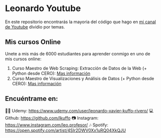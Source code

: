 # Leonardo Youtube

En este repositorio encontrarás la mayoria del código que hago en [mi canal de Youtube](https://www.youtube.com/channel/KufGal) dividio por temas.

## Mis cursos Online   

Unete a mis más de 6000 estudiantes para aprender conmigo en uno de mis cursos online:

1. Curso Maestro de Web Scraping: Extracción de Datos de la Web (+ Python desde CERO): [Mas información](https://www.udemy.com/course/curso-maestro-web-scraping/?referralCode=1BA4AD4AD4BED138A583)   
2. Curso Maestro de Visualizaciones y Análisis de Datos (+ Python desde CERO): [Mas información](https://www.udemy.com/course/curso-maestro-de-visualizaciones/?referralCode=6EA7B5E7A070417F990D)   


## Encuéntrame en: 
👨‍🏫 Udemy: https://www.udemy.com/user/leonardo-xavier-kuffo-rivero/
💻 Github: https://github.com/lkuffo
📷 Instagram: https://www.instagram.com/leo.profesor/
🎶 Spotify: https://open.spotify.com/artist/4SIr2DWV0Xx1uRQ04XkQJU
